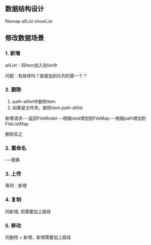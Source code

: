 
## 数据结构设计

filemap
allList
showList

## 修改数据场景

### 1. 新增
allList：将item加入到list中

问题：有排序吗？直接加到队列的第一个？
### 2. 删除
1. path-alllist中删除item
2. 如果是文件夹，删除item.path-alllist


新增请求---返回FileModel---根据neid增加到FileMap---根据path增加到FileListMap

删除反之

### 2. 重命名
---替换

### 3. 上传
等同：新增

### 4. 复制
同新增, 但需要加上路径

### 5. 移动
同删除 + 新增，新增需要加上路径